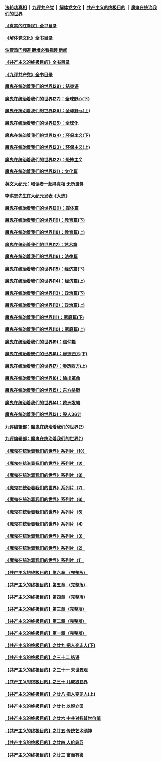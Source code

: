 ####  [法轮功真相](../../../../basic/blob/master/README.md?t=06030302) &nbsp;|&nbsp; [九评共产党](../../../../9ping.md/blob/master/README.md?t=06030302) &nbsp;|&nbsp; [解体党文化](../../../../jtdwh.md/blob/master/README.md?t=06030302)  &nbsp;|&nbsp; [共产主义的终极目的](../../../../gczydzjmd.md/blob/master/README.md?t=06030302) &nbsp;|&nbsp; [魔鬼在统治我们的世界](../../../../mgztzwmdsj.md/blob/master/README.md?t=06030302) 

#### [《真实的江泽民》全书目录](../pages/nsc422/n13721399.md?t=06030302) 

#### [《解体党文化》全书目录](../pages/nsc422/n13721157.md?t=06030302) 

#### [油管热门频道 翻墙必看视频 新闻](http://45.76.130.85:81/youtube.html?06030302)

#### [《共产主义的终极目的》全书目录](../pages/nsc422/n13721048.md?t=06030302) 

#### [《九评共产党》全书目录](../pages/nsc422/n13708085.md?t=06030302) 

#### [魔鬼在统治着我们的世界(28)：结束语](../pages/nsc422/n10936246.md?t=06030302) 

#### [魔鬼在统治着我们的世界(27)：全球野心(下)](../pages/nsc422/n10928319.md?t=06030302) 

#### [魔鬼在统治着我们的世界(26)：全球野心(上)](../pages/nsc422/n10900318.md?t=06030302) 

#### [魔鬼在统治着我们的世界(25)：全球化](../pages/nsc422/n10788205.md?t=06030302) 

#### [魔鬼在统治着我们的世界(24)：环保主义(下)](../pages/nsc422/n10695307.md?t=06030302) 

#### [魔鬼在统治着我们的世界(23)：环保主义(上)](../pages/nsc422/n10688613.md?t=06030302) 

#### [魔鬼在统治着我们的世界(22)：恐怖主义](../pages/nsc422/n10614727.md?t=06030302) 

#### [魔鬼在统治着我们的世界(21)：文化篇](../pages/nsc422/n10597706.md?t=06030302) 

#### [英文大纪元：和读者一起寻真相 无所畏惧](../pages/nsc422/n12542027.md?t=06030302) 

#### [李洪志先生在大纪元发表《大选》](../pages/nsc422/n12534746.md?t=06030302) 

#### [魔鬼在统治着我们的世界(20)：媒体篇](../pages/nsc422/n10586579.md?t=06030302) 

#### [魔鬼在统治着我们的世界(19)：教育篇(下)](../pages/nsc422/n10564808.md?t=06030302) 

#### [魔鬼在统治着我们的世界(18)：教育篇(上)](../pages/nsc422/n10526970.md?t=06030302) 

#### [魔鬼在统治着我们的世界(17)：艺术篇](../pages/nsc422/n10499093.md?t=06030302) 

#### [魔鬼在统治着我们的世界(16)：法律篇](../pages/nsc422/n10485969.md?t=06030302) 

#### [魔鬼在统治着我们的世界(15)：经济篇(下)](../pages/nsc422/n10469975.md?t=06030302) 

#### [魔鬼在统治着我们的世界(14)：经济篇(上)](../pages/nsc422/n10457370.md?t=06030302) 

#### [魔鬼在统治着我们的世界(13)：政治篇(下)](../pages/nsc422/n10448270.md?t=06030302) 

#### [魔鬼在统治着我们的世界(12)：政治篇(上)](../pages/nsc422/n10444576.md?t=06030302) 

#### [魔鬼在统治着我们的世界(11)：家庭篇(下)](../pages/nsc422/n10440961.md?t=06030302) 

#### [魔鬼在统治着我们的世界(10)：家庭篇(上)](../pages/nsc422/n10435448.md?t=06030302) 

#### [魔鬼在统治着我们的世界(9)：信仰篇](../pages/nsc422/n10432159.md?t=06030302) 

#### [魔鬼在统治着我们的世界(8)：渗透西方(下)](../pages/nsc422/n10429603.md?t=06030302) 

#### [魔鬼在统治着我们的世界(7)：渗透西方(上)](../pages/nsc422/n10426013.md?t=06030302) 

#### [魔鬼在统治着我们的世界(6)：输出革命](../pages/nsc422/n10421536.md?t=06030302) 

#### [魔鬼在统治着我们的世界(5)：东方杀戮](../pages/nsc422/n10417707.md?t=06030302) 

#### [魔鬼在统治着我们的世界(4)：欧洲发端](../pages/nsc422/n10414890.md?t=06030302) 

#### [魔鬼在统治着我们的世界(3)：毁人36计](../pages/nsc422/n10411583.md?t=06030302) 

#### [九评编辑部：魔鬼在统治着我们的世界(2)](../pages/nsc422/n10410036.md?t=06030302) 

#### [九评编辑部：魔鬼在统治着我们的世界(1)](../pages/nsc422/n10406825.md?t=06030302) 

#### [《魔鬼在统治着我们的世界》系列片（10）](../pages/nsc422/n12292670.md?t=06030302) 

#### [《魔鬼在统治着我们的世界》系列片（9）](../pages/nsc422/n12290859.md?t=06030302) 

#### [《魔鬼在统治着我们的世界》系列片（8）](../pages/nsc422/n12287445.md?t=06030302) 

#### [《魔鬼在统治着我们的世界》系列片（7）](../pages/nsc422/n12283425.md?t=06030302) 

#### [《魔鬼在统治着我们的世界》系列片（6）](../pages/nsc422/n12282314.md?t=06030302) 

#### [《魔鬼在统治着我们的世界》系列片（5）](../pages/nsc422/n12281419.md?t=06030302) 

#### [《魔鬼在统治着我们的世界》系列片（4）](../pages/nsc422/n12274024.md?t=06030302) 

#### [《魔鬼在统治着我们的世界》系列片（3）](../pages/nsc422/n12271322.md?t=06030302) 

#### [《魔鬼在统治着我们的世界》系列片（2）](../pages/nsc422/n12269049.md?t=06030302) 

#### [《魔鬼在统治着我们的世界》系列片（1）](../pages/nsc422/n12267575.md?t=06030302) 

#### [【共产主义的终极目的】第六章 （完整版）](../pages/nsc422/n11428913.md?t=06030302) 

#### [【共产主义的终极目的】第五章 （完整版）](../pages/nsc422/n11428912.md?t=06030302) 

#### [【共产主义的终极目的】第四章 （完整版）](../pages/nsc422/n11428907.md?t=06030302) 

#### [【共产主义的终极目的】第三章（完整版）](../pages/nsc422/n11428848.md?t=06030302) 

#### [【共产主义的终极目的】第二章（完整版）](../pages/nsc422/n11428831.md?t=06030302) 

#### [【共产主义的终极目的】第一章（完整版）](../pages/nsc422/n11417651.md?t=06030302) 

#### [【共产主义的终极目的】之廿九 把人变非人(下)](../pages/nsc422/n11344140.md?t=06030302) 

#### [【共产主义的终极目的】之三十二 结语](../pages/nsc422/n11360535.md?t=06030302) 

#### [【共产主义的终极目的】之三十一 末世景观](../pages/nsc422/n11351129.md?t=06030302) 

#### [【共产主义的终极目的】之三十 几成狼世界](../pages/nsc422/n11348280.md?t=06030302) 

#### [【共产主义的终极目的】之廿八 把人变非人(上)](../pages/nsc422/n11340492.md?t=06030302) 

#### [【共产主义的终极目的】之廿七 以恨立国](../pages/nsc422/n11336944.md?t=06030302) 

#### [【共产主义的终极目的】之廿六 中共对抗普世价值](../pages/nsc422/n11324785.md?t=06030302) 

#### [【共产主义的终极目的】之廿五 传统艺术颂神](../pages/nsc422/n11296396.md?t=06030302) 

#### [【共产主义的终极目的】之廿四 人伦典范](../pages/nsc422/n11296397.md?t=06030302) 

#### [【共产主义的终极目的】之廿三 富而有德](../pages/nsc422/n11283598.md?t=06030302) 

<img src='http://gfw-breaker.win/goodnews/indexes/nsc422.md' width='0px' height='0px'/>
